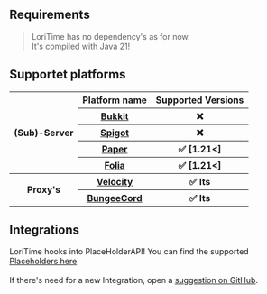 ## Requirements
> LoriTime has no dependency's as for now.<br>
> It's compiled with Java 21!

## Supportet platforms
<table class="tg">
<thead>
  <tr>
    <th class="tg-9wq8" rowspan="5">(Sub)-Server</th>
    <th class="tg-0pky">Platform name</th>
    <th class="tg-0pky">Supported Versions</th>
  </tr>
  <tr>
    <th class="tg-0pky"><a href="https://getbukkit.org/">Bukkit</a></th>
    <th class="tg-0pky">❌</th>
  </tr>
  <tr>
    <th class="tg-0pky"><a href="https://getbukkit.org/">Spigot</a></th>
    <th class="tg-0pky">❌</th>
  </tr>
  <tr>
    <th class="tg-0lax"><a href="https://papermc.io/software/paper">Paper</a></th>
    <th class="tg-0lax">✅ [1.21<]</th>
  </tr>
  <tr>
    <th class="tg-0lax"><a href="https://papermc.io/software/folia">Folia</a></th>
    <th class="tg-0lax">✅ [1.21<]</th>
  </tr>
</thead>
<tbody>
  <tr>
    <th class="tg-lboi" rowspan="4">Proxy's</th>
    <th class="tg-0pky"><a href="https://papermc.io/software/velocity">Velocity</a></th>
    <th class="tg-0pky">✅ lts</th>
  </tr>
  <tr>
    <th class="tg-0pky"><a href="https://ci.md-5.net/job/BungeeCord/">BungeeCord</a></th>
    <th class="tg-0pky">✅ lts</th>
  </tr>
</tbody>
</table>

## Integrations
LoriTime hooks into PlaceHolderAPI!
You can find the supported [Placeholders here](https://github.com/Lorias-Jak/LoriTime/wiki/Placeholder).
<br>
<br>
If there's need for a new Integration,
open a [suggestion on GitHub](https://github.com/Lorias-Jak/LoriTime/issues/new/choose).
